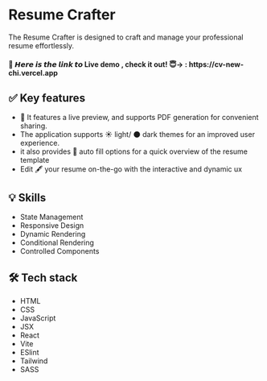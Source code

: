 # Resume Crafter

<p>The Resume Crafter is designed to craft and manage your professional resume effortlessly. <p/>
<h4> 🔗 𝙃𝙚𝙧𝙚 𝙞𝙨 𝙩𝙝𝙚 𝙡𝙞𝙣𝙠 𝙩𝙤 Live demo , check it out!  😇-> : https://cv-new-chi.vercel.app </h4>


<h2>✅ Key features </h2>
<ul>
  <li>📄 It features a live preview, and supports PDF generation for convenient sharing.</li>
  <li>The application supports ☀️ light/ 🌑 dark themes for an improved user experience.</li>
  <li>it also provides 📝 auto fill options for a quick overview of the resume template</li>
  <li>Edit 🖋️ your resume on-the-go with the interactive and dynamic ux</li>
</ul>

<h2>💡 Skills</h2>
<ul>
  <li>State Management</li>
  <li>Responsive Design</li>
  <li>Dynamic Rendering</li>
  <li>Conditional Rendering</li>
  <li>Controlled Components</li>
</ul>

<h2>🛠️ Tech stack</h2>
<ul>
  <li>HTML</li>
  <li>CSS</li>
  <li>JavaScript</li>
  <li>JSX</li>
  <li>React</li>
  <li>Vite</li>
  <li>ESlint</li>
  <li>Tailwind</li>
  <li>SASS</li>
</ul>




